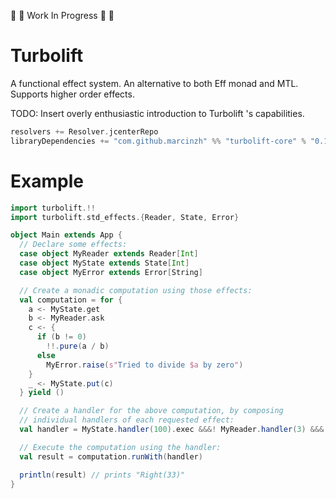 :construction: :construction: Work In Progress :construction: :construction:

# Turbolift

A functional effect system. An alternative to both Eff monad and MTL. Supports higher order effects.

TODO: Insert overly enthusiastic introduction to Turbolift 's capabilities.

```scala
resolvers += Resolver.jcenterRepo
libraryDependencies += "com.github.marcinzh" %% "turbolift-core" % "0.10.0"
```


# Example
```scala
import turbolift.!!
import turbolift.std_effects.{Reader, State, Error}

object Main extends App {
  // Declare some effects:
  case object MyReader extends Reader[Int]
  case object MyState extends State[Int]
  case object MyError extends Error[String]

  // Create a monadic computation using those effects:
  val computation = for {
    a <- MyState.get
    b <- MyReader.ask
    c <- {
      if (b != 0) 
        !!.pure(a / b)
      else 
        MyError.raise(s"Tried to divide $a by zero")
    }
    _ <- MyState.put(c)
  } yield ()

  // Create a handler for the above computation, by composing
  // individual handlers of each requested effect:
  val handler = MyState.handler(100).exec &&&! MyReader.handler(3) &&&! MyError.handler

  // Execute the computation using the handler:
  val result = computation.runWith(handler)

  println(result) // prints "Right(33)"
}
```
